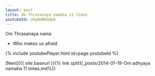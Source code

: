 ```yaml
---
layout: post
title: Om Thrasanaya namaha 11 times
youtubeId: obyWoBHadp8
---
```

 
 
Om Thrasanaya nama 
 
 -  Who makes us afraid 
 
  
 
  
 
 
 
 
 
 


{% include youtubePlayer.html id=page.youtubeId %}
 
[Next]({{ site.baseurl }}{% link  split1/_posts/2014-01-19-Om adhyaya namaha 11 times.md%})
 
